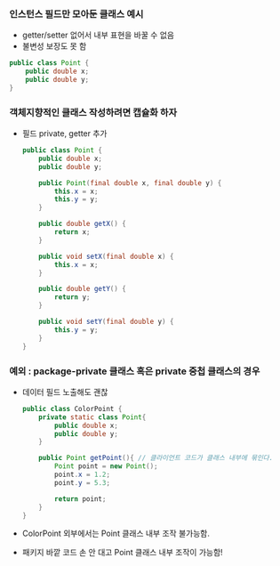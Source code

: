 ### 인스턴스 필드만 모아둔 클래스 예시

- getter/setter 없어서 내부 표현을 바꿀 수 없음
- 불변성 보장도 못 함

```java
public class Point {
    public double x;
    public double y;
}
```

### 객체지향적인 클래스 작성하려면 캡슐화 하자

- 필드 private, getter 추가

    ```java
    public class Point {
        public double x;
        public double y;
    
        public Point(final double x, final double y) {
            this.x = x;
            this.y = y;
        }
    
        public double getX() {
            return x;
        }
    
        public void setX(final double x) {
            this.x = x;
        }
    
        public double getY() {
            return y;
        }
    
        public void setY(final double y) {
            this.y = y;
        }
    }
    ```

### 예외 : package-private 클래스 혹은 private 중첩 클래스의 경우

- 데이터 필드 노출해도 괜찮

    ```java
    public class ColorPoint {
        private static class Point{
            public double x;
            public double y;
        }
    
        public Point getPoint(){ // 클라이언트 코드가 클래스 내부에 묶인다.
            Point point = new Point(); 
            point.x = 1.2;
            point.y = 5.3; 
    
            return point; 
        }
    }
    ```

- ColorPoint 외부에서는 Point 클래스 내부 조작 불가능함.
- 패키지 바깥 코드 손 안 대고 Point 클래스 내부 조작이 가능함!
